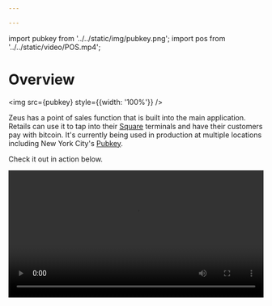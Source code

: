 ```yaml
---

---
```


import pubkey from '../../static/img/pubkey.png';
import pos from '../../static/video/POS.mp4';

# Overview

<img src={pubkey} style={{width: '100%'}} />

Zeus has a point of sales function that is built into the main application. Retails can use it to tap into their <a href="https://squareup.com/us/en/point-of-sale/software">Square</a> terminals and have their customers pay with bitcoin.  It's currently being used in production at multiple locations including New York City's <a href="https://pubkey.bar/">Pubkey</a>.

Check it out in action below.

<video width="100%" controls>
  <source src={pos} type="video/mp4" />
  Your browser does not support the video tag.
</video> 